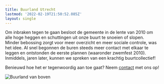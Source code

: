 ```yaml
---
title: Buurland Utrecht
lastmod: '2022-02-19T21:50:52.085Z'
layout: single
---
```

Om inbraken tegen te gaan besloot de gemeente in de lente van 2010 om alle hoge heggen en schuttingen uit onze buurt te snoeien of slopen. Minder bebossing zorgt voor meer overzicht en meer sociale controle, was het idee. Al snel begonnen de buren steeds meer contact met elkaar te leggen en ontstonden de eerste plannen (waaronder zwemfest 2010). Inmiddels, jaren later, kunnen we spreken van een krachtig buurtcollectief!

Benieuwd hoe het er tegenwoordig aan toe gaat? Neem [contact](/contact/) met ons op!

![Buurland van boven](images/buurland-frame.jpg)